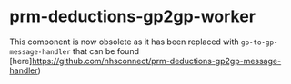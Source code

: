 # prm-deductions-gp2gp-worker

This component is now obsolete as it has been replaced with `gp-to-gp-message-handler` that can be found [here]https://github.com/nhsconnect/prm-deductions-gp2gp-message-handler)